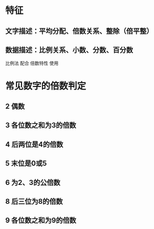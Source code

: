 
# 特征
## 文字描述：平均分配、倍数关系、整除（倍平整）
## 数据描述：比例关系、小数、分数、百分数
比例法 配合 倍数特性 使用
# 常见数字的倍数判定
## 2 偶数
## 3 各位数之和为3的倍数
## 4 后两位是4的倍数
## 5 末位是0或5
## 6 为2、3的公倍数
## 8 后三位为8的倍数
## 9 各位数之和为9的倍数
